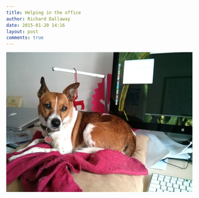 ```yaml
---
title: Helping in the office
author: Richard Dallaway
date: 2015-01-20 14:16
layout: post
comments: true
---
```


<div><a href="/media/tp_2015-01-20_13_27_31.jpg"><img src="/media/tp_thumb_2015-01-20_13_27_31.jpg" width="500" height="375"/></a></div>


  
      